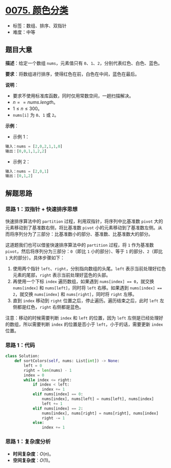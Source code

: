# [0075. 颜色分类](https://leetcode.cn/problems/sort-colors/)

- 标签：数组、排序、双指针
- 难度：中等

## 题目大意

**描述**：给定一个数组 `nums`，元素值只有 `0`、`1`、`2`，分别代表红色、白色、蓝色。

**要求**：将数组进行排序，使得红色在前，白色在中间，蓝色在最后。

**说明**：

- 要求不使用标准库函数，同时仅用常数空间，一趟扫描解决。
- $n == nums.length$。
- $1 \le n \le 300$。
- `nums[i]` 为 `0`、`1` 或 `2`。

**示例**：

- 示例 1：

```Python
输入：nums = [2,0,2,1,1,0]
输出：[0,0,1,1,2,2]
```

- 示例 2：

```Python
输入：nums = [2,0,1]
输出：[0,1,2]
```

## 解题思路

### 思路 1：双指针 + 快速排序思想

快速排序算法中的 `partition` 过程，利用双指针，将序列中比基准数 `pivot` 大的元素移动到了基准数右侧，将比基准数 `pivot` 小的元素移动到了基准数左侧。从而将序列分为了三部分：比基准数小的部分、基准数、比基准数大的部分。

这道题我们也可以借鉴快速排序算法中的 `partition` 过程，将 `1` 作为基准数 `pivot`，然后将序列分为三部分：`0`（即比 `1` 小的部分）、等于 `1` 的部分、`2`（即比 `1` 大的部分）。具体步骤如下：

1. 使用两个指针 `left`、`right`，分别指向数组的头尾。`left` 表示当前处理好红色元素的尾部，`right` 表示当前处理好蓝色的头部。
2. 再使用一个下标 `index` 遍历数组，如果遇到 `nums[index] == 0`，就交换 `nums[index]` 和 `nums[left]`，同时将 `left` 右移。如果遇到 `nums[index] == 2`，就交换 `nums[index]` 和 `nums[right]`，同时将 `right` 左移。
3. 直到 `index` 移动到 `right` 位置之后，停止遍历。遍历结束之后，此时 `left` 左侧都是红色，`right` 右侧都是蓝色。

注意：移动的时候需要判断 `index` 和 `left` 的位置，因为 `left` 左侧是已经处理好的数组，所以需要判断 `index` 的位置是否小于 `left`，小于的话，需要更新 `index` 位置。

### 思路 1：代码

```Python
class Solution:
    def sortColors(self, nums: List[int]) -> None:
        left = 0
        right = len(nums) - 1
        index = 0
        while index <= right:
            if index < left:
                index += 1
            elif nums[index] == 0:
                nums[index], nums[left] = nums[left], nums[index]
                left += 1
            elif nums[index] == 2:
                nums[index], nums[right] = nums[right], nums[index]
                right -= 1
            else:
                index += 1
```

### 思路 1：复杂度分析

- **时间复杂度**：$O(n)$。
- **空间复杂度**：$O(1)$。

